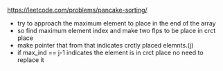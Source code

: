 https://leetcode.com/problems/pancake-sorting/

- try to approach the maximum element to place in the end of the array
- so find maximum element index and  make two flps to be place in crct place
- make pointer that from that indicates crctly placed elemnts.(j)
- if max_ind == j-1 indicates the element is in crct place no need to replace it